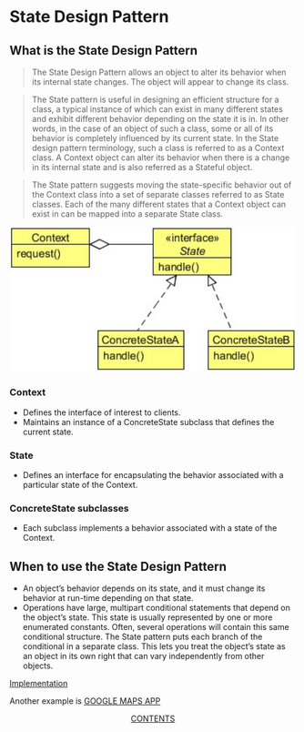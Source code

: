 #   State Design Pattern


##  What is the State Design Pattern
>   The State Design Pattern allows an object to alter its behavior when its internal state changes. The object will appear to change
    its class.

>   The State pattern is useful in designing an efficient structure for a class, a typical instance of which can exist in many different
    states and exhibit different behavior depending on the state it is in. In other words, in the case of an object of such a class, some
    or all of its behavior is completely influenced by its current state. In the State design pattern terminology, such a class is referred
    to as a Context class. A Context object can alter its behavior when there is a change in its internal state and is also referred
    as a Stateful object.
    
>   The State pattern suggests moving the state-specific behavior out of the Context class into a set of separate classes referred to as State classes. Each of the many different states that a Context object can exist in can be mapped into a separate State class. 
    
![UML diagram](https://github.com/11andrew1991/design_patterns/blob/master/State/img/state.PNG)


### Context
-   Defines the interface of interest to clients.
-   Maintains an instance of a ConcreteState subclass that defines the current state.

### State
-   Defines an interface for encapsulating the behavior associated with a particular state of the Context.

### ConcreteState subclasses
-   Each subclass implements a behavior associated with a state of the Context.


##  When to use the State Design Pattern
-   An object’s behavior depends on its state, and it must change its behavior at run-time depending on that state.
-   Operations have large, multipart conditional statements that depend on the object’s state. This state is usually represented by
    one or more enumerated constants. Often, several operations will contain this same conditional structure. The State pattern
    puts each branch of the conditional in a separate class. This lets you treat the object’s state as an object in its own right that can
    vary independently from other objects.
    
    
[Implementation](https://github.com/11andrew1991/design_patterns/tree/master/State/app/)

Another example is [GOOGLE MAPS APP](https://www.google.ro/maps/@46.7686526,23.61344,15z?hl=ro)


<p align="center">
  <a href="https://github.com/11andrew1991/design_patterns">CONTENTS</a>
</p>    